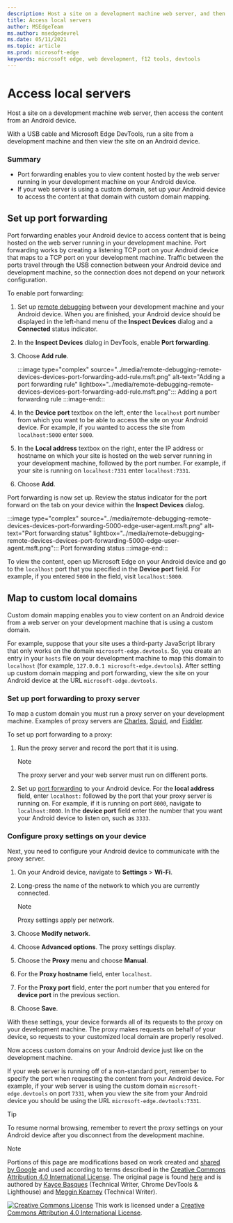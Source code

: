 ```yaml
---
description: Host a site on a development machine web server, and then access the content from an Android device.
title: Access local servers
author: MSEdgeTeam
ms.author: msedgedevrel
ms.date: 05/11/2021
ms.topic: article
ms.prod: microsoft-edge
keywords: microsoft edge, web development, f12 tools, devtools
---
```

<!-- Copyright Kayce Basques

   Licensed under the Apache License, Version 2.0 (the "License");
   you may not use this file except in compliance with the License.
   You may obtain a copy of the License at

       https://www.apache.org/licenses/LICENSE-2.0

   Unless required by applicable law or agreed to in writing, software
   distributed under the License is distributed on an "AS IS" BASIS,
   WITHOUT WARRANTIES OR CONDITIONS OF ANY KIND, either express or implied.
   See the License for the specific language governing permissions and
   limitations under the License.  -->
# Access local servers

Host a site on a development machine web server, then access the content from an Android device.

With a USB cable and Microsoft Edge DevTools, run a site from a development machine and then view the site on an Android device.

### Summary

*   Port forwarding enables you to view content hosted by the web server running in your development machine on your Android device.
*   If your web server is using a custom domain, set up your Android device to access the content at that domain with custom domain mapping.


<!-- ====================================================================== -->
## Set up port forwarding

Port forwarding enables your Android device to access content that is being hosted on the web server running in your development machine.  Port forwarding works by creating a listening TCP port on your Android device that maps to a TCP port on your development machine.  Traffic between the ports travel through the USB connection between your Android device and development machine, so the connection does not depend on your network configuration.

To enable port forwarding:

1.  Set up [remote debugging][RemoteDebuggingGettingStarted] between your development machine and your Android device.  When you are finished, your Android device should be displayed in the left-hand menu of the **Inspect Devices** dialog and a **Connected** status indicator.
1.  In the **Inspect Devices** dialog in DevTools, enable **Port forwarding**.
1.  Choose **Add rule**.

    :::image type="complex" source="../media/remote-debugging-remote-devices-devices-port-forwarding-add-rule.msft.png" alt-text="Adding a port forwarding rule" lightbox="../media/remote-debugging-remote-devices-devices-port-forwarding-add-rule.msft.png":::
       Adding a port forwarding rule
    :::image-end:::

1.  In the **Device port** textbox on the left, enter the `localhost` port number from which you want to be able to access the site on your Android device.  For example, if you wanted to access the site from `localhost:5000` enter `5000`.
1.  In the **Local address** textbox on the right, enter the IP address or hostname on which your site is hosted on the web server running in your development machine, followed by the port number.  For example, if your site is running on `localhost:7331` enter `localhost:7331`.
1.  Choose **Add**.

Port forwarding is now set up.  Review the status indicator for the port forward on the tab on your device within the **Inspect Devices** dialog.

:::image type="complex" source="../media/remote-debugging-remote-devices-devices-port-forwarding-5000-edge-user-agent.msft.png" alt-text="Port forwarding status" lightbox="../media/remote-debugging-remote-devices-devices-port-forwarding-5000-edge-user-agent.msft.png":::
   Port forwarding status
:::image-end:::

To view the content, open up Microsoft Edge on your Android device and go to the `localhost` port that you specified in the **Device port** field.  For example, if you entered `5000` in the field, visit `localhost:5000`.


<!-- ====================================================================== -->
## Map to custom local domains

Custom domain mapping enables you to view content on an Android device from a web server on your development machine that is using a custom domain.

For example, suppose that your site uses a third-party JavaScript library that only works on the domain `microsoft-edge.devtools`.  So, you create an entry in your `hosts` file on your development machine to map this domain to `localhost` (for example, `127.0.0.1 microsoft-edge.devtools`).  After setting up custom domain mapping and port forwarding, view the site on your Android device at the URL `microsoft-edge.devtools`.

### Set up port forwarding to proxy server

To map a custom domain you must run a proxy server on your development machine.  Examples of proxy servers are [Charles][CharlesWebDebuggingProxy], [Squid][SquidCacheWiki], and [Fiddler][TelerikFiddler].

To set up port forwarding to a proxy:

1.  Run the proxy server and record the port that it is using.

    > [!NOTE]
    > The proxy server and your web server must run on different ports.

1.  Set up [port forwarding](#set-up-port-forwarding) to your Android device.  For the **local address** field, enter `localhost:` followed by the port that your proxy server is running on.  For example, if it is running on port `8000`, navigate to `localhost:8000`.  In the **device port** field enter the number that you want your Android device to listen on, such as `3333`.

### Configure proxy settings on your device

Next, you need to configure your Android device to communicate with the proxy server.

1.  On your Android device, navigate to **Settings** > **Wi-Fi**.
1.  Long-press the name of the network to which you are currently connected.

    > [!NOTE]
    > Proxy settings apply per network.

1.  Choose **Modify network**.
1.  Choose **Advanced options**.  The proxy settings display.
1.  Choose the **Proxy** menu and choose **Manual**.
1.  For the **Proxy hostname** field, enter `localhost`.
1.  For the **Proxy port** field, enter the port number that you entered for **device port** in the previous section.
1.  Choose **Save**.

With these settings, your device forwards all of its requests to the proxy on your development machine.  The proxy makes requests on behalf of your device, so requests to your customized local domain are properly resolved.

Now access custom domains on your Android device just like on the development machine.

If your web server is running off of a non-standard port, remember to specify the port when requesting the content from your Android device.  For example, if your web server is using the custom domain `microsoft-edge.devtools` on port `7331`, when you view the site from your Android device you should be using the URL `microsoft-edge.devtools:7331`.

> [!TIP]
> To resume normal browsing, remember to revert the proxy settings on your Android device after you disconnect from the development machine.


<!-- ====================================================================== -->
<!-- links -->
[RemoteDebuggingGettingStarted]: ./index.md "Get started with remote debugging Android devices | Microsoft Docs"
<!-- external links -->
[CharlesWebDebuggingProxy]: https://www.charlesproxy.com "Charles Web Debugging Proxy"
[SquidCacheWiki]: https://wiki.squid-cache.org "Squid Wiki Proxy Wiki"
[TelerikFiddler]: https://www.telerik.com/fiddler "Fiddler - Free Web Debugging Proxy"


<!-- ====================================================================== -->
> [!NOTE]
> Portions of this page are modifications based on work created and [shared by Google][GoogleSitePolicies] and used according to terms described in the [Creative Commons Attribution 4.0 International License][CCA4IL].
> The original page is found [here](https://developers.google.com/web/tools/chrome-devtools/remote-debugging/local-server) and is authored by [Kayce Basques][KayceBasques] (Technical Writer, Chrome DevTools \& Lighthouse) and [Meggin Kearney][MegginKearney] (Technical Writer).

[![Creative Commons License][CCby4Image]][CCA4IL]
This work is licensed under a [Creative Commons Attribution 4.0 International License][CCA4IL].

[CCA4IL]: https://creativecommons.org/licenses/by/4.0
[CCby4Image]: https://i.creativecommons.org/l/by/4.0/88x31.png
[GoogleSitePolicies]: https://developers.google.com/terms/site-policies
[KayceBasques]: https://developers.google.com/web/resources/contributors#kayce-basques
[MegginKearney]: https://developers.google.com/web/resources/contributors#meggin-kearney
